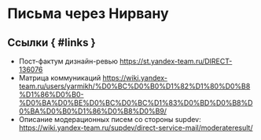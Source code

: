 # Письма через Нирвану


## Ссылки { #links }

- Пост-фактум дизнайн-ревью <https://st.yandex-team.ru/DIRECT-136076>
- Матрица коммуникаций <https://wiki.yandex-team.ru/users/yarmikh/%D0%BC%D0%B0%D1%82%D1%80%D0%B8%D1%86%D0%B0-%D0%BA%D0%BE%D0%BC%D0%BC%D1%83%D0%BD%D0%B8%D0%BA%D0%B0%D1%86%D0%B8%D0%B9/>
- Описание модерационных писем со стороны supdev: <https://wiki.yandex-team.ru/supdev/direct-service-mail/moderateresult/>


